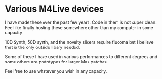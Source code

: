 # Various M4Live devices 

I have made these over the past few years. Code in them 
is not super clean. Feel like finally hosting these somewhere other than 
my computer in some capacity

10D Synth, 50D synth, and the novelty slicers require flucoma but I 
believe that is the only outside libary needed. 

Some of these I have used in various performances to different degrees and 
some others are prototypes for larger Max patches

Feel free to use whatever you wish in any capacity.  
